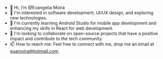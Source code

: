 - 👋 Hi, I’m @Evangelia Moira
- 👀  I'm interested in software development, UI/UX design, and exploring new technologies.
- 🌱 I'm currently learning Android Studio for mobile app development and enhancing my skills in React for web development.
- 💞️  I'm looking to collaborate on open-source projects that have a positive impact and contribute to the tech community.
- 📫 How to reach me: Feel free to connect with me, drop me an email at [euamoira@hotmail.com](mailto:euamoira@hotmail.com).


<!---
EuaMoira/EuaMoira is a ✨ special ✨ repository because its `README.md` (this file) appears on your GitHub profile.
You can click the Preview link to take a look at your changes.
--->
